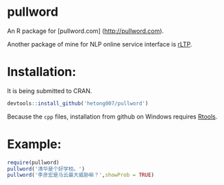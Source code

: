# pullword

An R package for [pullword.com] (http://pullword.com). 

Another package of mine for NLP online service interface is [rLTP](https://github.com/hetong007/rLTP).

# Installation:

It is being submitted to CRAN.

```R
devtools::install_github('hetong007/pullword')
```

Because the `cpp` files, installation from github on Windows requires [Rtools](http://cran.r-project.org/bin/windows/Rtools/).

# Example:

```R
require(pullword)
pullword('清华是个好学校。')
pullword('李彦宏是马云最大威胁嘛？',showProb = TRUE)
```
